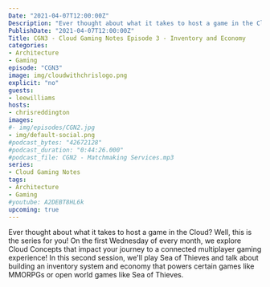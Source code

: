 ```yaml
---
Date: "2021-04-07T12:00:00Z"
Description: "Ever thought about what it takes to host a game in the Cloud? Well, this is the series for you! On the first Wednesday of every month, we explore Cloud Concepts that impact your journey to a connected multiplayer gaming experience! In this third session, we'll play Sea of Thieves and talk about building an inventory system and economy that powers certain games like MMORPGs or open world games like Sea of Thieves."
PublishDate: "2021-04-07T12:00:00Z"
Title: CGN3 - Cloud Gaming Notes Episode 3 - Inventory and Economy
categories:
- Architecture
- Gaming
episode: "CGN3"
image: img/cloudwithchrislogo.png
explicit: "no"
guests:
- leewilliams
hosts:
- chrisreddington
images:
#- img/episodes/CGN2.jpg
- img/default-social.png
#podcast_bytes: "42672128"
#podcast_duration: "0:44:26.000"
#podcast_file: CGN2 - Matchmaking Services.mp3
series:
- Cloud Gaming Notes
tags:
- Architecture
- Gaming
#youtube: A2DEBT8HL6k
upcoming: true
---
```

Ever thought about what it takes to host a game in the Cloud? Well, this is the series for you! On the first Wednesday of every month, we explore Cloud Concepts that impact your journey to a connected multiplayer gaming experience! In this second session, we'll play Sea of Thieves and talk about building an inventory system and economy that powers certain games like MMORPGs or open world games like Sea of Thieves.